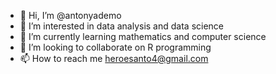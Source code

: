- 👋 Hi, I’m @antonyademo
- 👀 I’m interested in data analysis and data science
- 🌱 I’m currently learning mathematics and computer science
- 💞️ I’m looking to collaborate on R programming
- 📫 How to reach me heroesanto4@gmail.com

<!---
antonyademo/antonyademo is a ✨ special ✨ repository because its `README.md` (this file) appears on your GitHub profile.
You can click the Preview link to take a look at your changes.
--->
